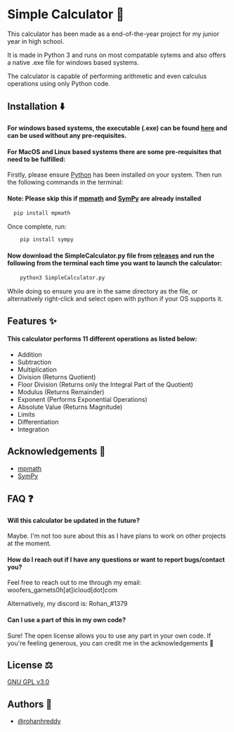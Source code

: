 
# Simple Calculator 🍵

This calculator has been made as a end-of-the-year project for my junior year in high school.

It is made in Python 3 and runs on most compatable sytems and also offers a native .exe file for windows based systems.

The calculator is capable of performing arithmetic and even calculus operations using only Python code.

## Installation ⬇️

#### For windows based systems, the executable (.exe) can be found [here](https://github.com/rohanhreddy/SimpleCalculator-CSProject/releases) and can be used without any pre-requisites.

#### For MacOS and Linux based systems there are some pre-requisites that need to be fulfilled:

Firstly, please ensure [Python](https://www.python.org/downloads/) has been installed on your system. Then run the following commands in the terminal:

#### Note: Please skip this if [mpmath](https://mpmath.org/) and [SymPy](https://www.sympy.org/en/index.html) are already installed
```bash
  pip install mpmath
```
Once complete, run:
```bash
    pip install sympy
```
#### Now download the SimpleCalculator.py file from [releases](https://github.com/rohanhreddy/SimpleCalculator-CSProject/releases) and run the following from the terminal each time you want to launch the calculator:
```bash
    python3 SimpleCalculator.py
```
While doing so ensure you are in the same directory as the file, or alternatively right-click and select open with python if your OS supports it.
    
## Features ✨

#### This calculator performs 11 different operations as listed below:

- Addition
- Subtraction
- Multiplication
- Division (Returns Quotient)
- Floor Division (Returns only the Integral Part of the Quotient)
- Modulus (Returns Remainder)
- Exponent (Performs Exponential Operations)
- Absolute Value (Returns Magnitude)
- Limits
- Differentiation
- Integration


## Acknowledgements 💚

 - [mpmath](https://mpmath.org/)
 - [SymPy](https://www.sympy.org/en/index.html)

## FAQ ❓

#### Will this calculator be updated in the future?

Maybe. I'm not too sure about this as I have plans to work on other projects at the moment.

#### How do I reach out if I have any questions or want to report bugs/contact you?

Feel free to reach out to me through my email: woofers_garnets0h[at]icloud[dot]com

Alternatively, my discord is: Rohan_#1379

#### Can I use a part of this in my own code?

Sure! The open license allows you to use any part in your own code. If you're feeling generous, you can credit me in the acknowledgements 🙂
## License ⚖️

[GNU GPL v3.0](https://github.com/rohanhreddy/SimpleCalculator-CSProject/blob/main/LICENSE)


## Authors 📝

- [@rohanhreddy](https://github.com/rohanhreddy)

